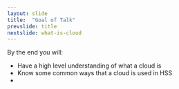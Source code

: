 ```yaml
---
layout: slide
title:  "Goal of Talk"
prevslide: title
nextslide: what-is-cloud
---
```


By the end you will:
* Have a high level understanding of what a cloud is
* Know some common ways that a cloud is used in HSS
* 